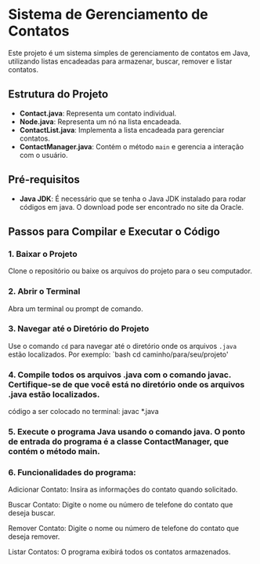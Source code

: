 # Sistema de Gerenciamento de Contatos

Este projeto é um sistema simples de gerenciamento de contatos em Java, utilizando listas encadeadas para armazenar, buscar, remover e listar contatos.

## Estrutura do Projeto

- **Contact.java**: Representa um contato individual.
- **Node.java**: Representa um nó na lista encadeada.
- **ContactList.java**: Implementa a lista encadeada para gerenciar contatos.
- **ContactManager.java**: Contém o método `main` e gerencia a interação com o usuário.

## Pré-requisitos

- **Java JDK**: É necessário que se tenha o Java JDK instalado para rodar códigos em java. O download pode ser encontrado no site da Oracle.

## Passos para Compilar e Executar o Código

### 1. **Baixar o Projeto**

Clone o repositório ou baixe os arquivos do projeto para o seu computador.

### 2. **Abrir o Terminal**

Abra um terminal ou prompt de comando. 

### 3. **Navegar até o Diretório do Projeto**
Use o comando `cd` para navegar até o diretório onde os arquivos `.java` estão localizados. Por exemplo:
`bash cd caminho/para/seu/projeto'

### 4. Compile todos os arquivos .java com o comando javac. Certifique-se de que você está no diretório onde os arquivos .java estão localizados.
código a ser colocado no terminal: javac *.java

### 5. Execute o programa Java usando o comando java. O ponto de entrada do programa é a classe ContactManager, que contém o método main.

### 6. Funcionalidades do programa:

Adicionar Contato: Insira as informações do contato quando solicitado.

Buscar Contato: Digite o nome ou número de telefone do contato que deseja buscar.

Remover Contato: Digite o nome ou número de telefone do contato que deseja remover.

Listar Contatos: O programa exibirá todos os contatos armazenados.





